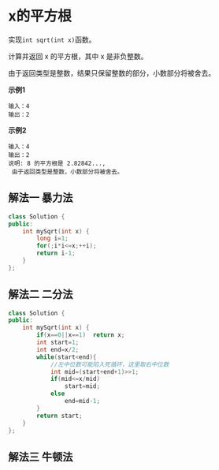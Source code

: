 # x的平方根
实现`int sqrt(int x)`函数。

计算并返回 x 的平方根，其中 x 是非负整数。

由于返回类型是整数，结果只保留整数的部分，小数部分将被舍去。

**示例1**

    输入：4
    输出：2
    
**示例2**

    输入：4
    输出：2
    说明: 8 的平方根是 2.82842..., 
     由于返回类型是整数，小数部分将被舍去。
   
## 解法一 暴力法
```cpp
class Solution {
public:
    int mySqrt(int x) {
        long i=1;
        for(;i*i<=x;++i);
        return i-1;
    }
};
```

## 解法二 二分法
```cpp
class Solution {
public:
    int mySqrt(int x) {
        if(x==0||x==1)  return x;
        int start=1;
        int end=x/2;
        while(start<end){
            //左中位数可能陷入死循环，这里取右中位数
            int mid=(start+end+1)>>1;
            if(mid<=x/mid)
                start=mid;
            else
                end=mid-1;
        }
        return start;
    }
};
```

## 解法三 牛顿法

